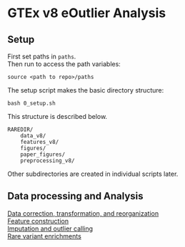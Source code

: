 GTEx v8 eOutlier Analysis 
=====================================

Setup
-----
First set paths in `paths`.  
Then run to access the path variables:
```
source <path to repo>/paths
```

The setup script makes the basic directory structure:
```
bash 0_setup.sh
```
This structure is described below.
```
RAREDIR/
	data_v8/
	features_v8/
	figures/
	paper_figures/
	preprocessing_v8/
```

Other subdirectories are created in individual scripts later.

Data processing and Analysis
----------------------------
[Data correction, transformation, and reorganization](correction.md)  
[Feature construction](features.md)  
[Imputation and outlier calling](outlier_calling.md)  
[Rare variant enrichments](enrichment.md)  

